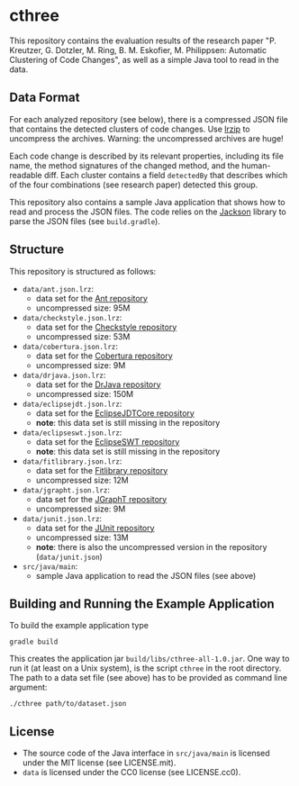# cthree

This repository contains the evaluation results of the research paper "P. Kreutzer, G.  Dotzler, M. Ring, B. M. Eskofier, M. Philippsen: Automatic Clustering of Code Changes", as well as a simple Java tool to read in the data.


## Data Format

For each analyzed repository (see below), there is a compressed JSON file that contains the detected clusters of code changes. Use [lrzip](https://github.com/ckolivas/lrzip) to uncompress the archives. Warning: the uncompressed archives are huge!

Each code change is described by its relevant properties, including its file name, the method signatures of the changed method, and the human-readable diff. Each cluster contains a field `detectedBy` that describes which of the four combinations (see research paper) detected this group.

This repository also contains a sample Java application that shows how to read and process the JSON files. The code relies on the [Jackson](https://github.com/FasterXML/jackson) library to parse the JSON files (see `build.gradle`).


## Structure

This repository is structured as follows:

- `data/ant.json.lrz`:
  - data set for the [Ant repository](https://git-wip-us.apache.org/repos/asf/ant.git)
  - uncompressed size: 95M
- `data/checkstyle.json.lrz`:
  - data set for the [Checkstyle repository](https://github.com/checkstyle/checkstyle.git)
  - uncompressed size: 53M
- `data/cobertura.json.lrz`:
  - data set for the [Cobertura repository](https://github.com/cobertura/cobertura.git)
  - uncompressed size: 9M 
- `data/drjava.json.lrz`:
  - data set for the [DrJava repository](http://git.code.sf.net/p/drjava/git_repo)
  - uncompressed size: 150M
- `data/eclipsejdt.json.lrz`:
  - data set for the [EclipseJDTCore repository](http://git.eclipse.org/c/jdt/eclipse.jdt.core.git)
  - **note**: this data set is still missing in the repository
- `data/eclipseswt.json.lrz`:
  - data set for the [EclipseSWT repository](http://git.eclipse.org/gitroot/platform/eclipse.platform.swt.git)
  - **note**: this data set is still missing in the repository
- `data/fitlibrary.json.lrz`:
  - data set for the [Fitlibrary repository](http://sourceforge.net/projects/fitlibrary/)
  - uncompressed size: 12M
- `data/jgrapht.json.lrz`:
  - data set for the [JGraphT repository](https://github.com/jgrapht/jgrapht)
  - uncompressed size: 9M
- `data/junit.json.lrz`:
  - data set for the [JUnit repository](https://github.com/junit-team/junit.git)
  - uncompressed size: 13M
  - **note**: there is also the uncompressed version in the repository (`data/junit.json`)
- `src/java/main`:
  - sample Java application to read the JSON files (see above)


## Building and Running the Example Application

To build the example application type

```
gradle build
```

This creates the application jar `build/libs/cthree-all-1.0.jar`. One way to run it (at least on a Unix system), is the script `cthree` in the root directory. The path to a data set file (see above) has to be provided as command line argument:

```
./cthree path/to/dataset.json
```


## License

- The source code of the Java interface in `src/java/main` is licensed under
  the MIT license (see LICENSE.mit).
- `data` is licensed under the CC0 license (see LICENSE.cc0).
